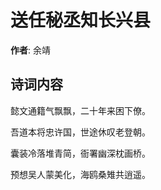 # 送任秘丞知长兴县

**作者**: 余靖

## 诗词内容

懿文通籍气飘飘，二十年来困下僚。

吾道本将忠许国，世途休叹老登朝。

囊装冷落堆青简，衙署幽深枕画桥。

预想吴人蒙美化，海鸥桑雉共逍遥。

